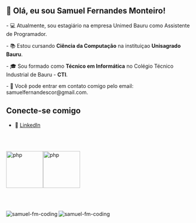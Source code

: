 <h2>👋 Olá, eu sou Samuel Fernandes Monteiro!</h2>


<p>- 💻 Atualmente, sou estagiário na empresa Unimed Bauru como Assistente de Programador.</p>
<p>- 📚 Estou cursando <strong>Ciência da Computação</strong> na instituiçao <strong>Unisagrado Bauru</strong>.</p>
<p>- 🎓 Sou formado como <strong>Técnico em Informática</strong> no Colégio Técnico Industrial de Bauru - <strong>CTI</strong>.</p>
<p>- 📲 Você pode entrar em contato comigo pelo email: samuelfernandescor@gmail.com.</p>

## Conecte-se comigo
- 💼 [LinkedIn](https://www.linkedin.com/in/samuel-fernandes-51792b261)

<br><br>

<div style="display: flex;">
  <img src="https://api.iconify.design/logos:php.svg" alt="php" width="100px">
  <img src="https://api.iconify.design/logos:javascript.svg" alt="php" width="100px">
</div>

<br><br>

<div>
  <p>
    <img align="left" src="https://github-readme-stats.vercel.app/api?username=samuel-fm-coding&show_icons=true&locale=pt-br&theme=dark" alt="samuel-fm-coding" />
  </p>
  <p>
     <img align="left" src="https://github-readme-stats.vercel.app/api/top-langs?username=samuel-fm-coding&show_icons=true&locale=pt-br&layout=compact&theme=tokyonight" alt="samuel-fm-coding" />
  </p><br />
</div>


